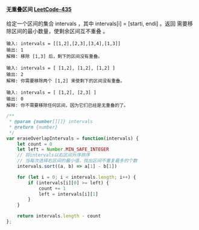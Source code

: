 #### 无重叠区间 [LeetCode-435](https://leetcode.cn/problems/non-overlapping-intervals/)

给定一个区间的集合 intervals ，其中 intervals[i] = [starti, endi] 。返回 需要移除区间的最小数量，使剩余区间互不重叠 。

```
输入: intervals = [[1,2],[2,3],[3,4],[1,3]]
输出: 1
解释: 移除 [1,3] 后，剩下的区间没有重叠。
```

```
输入: intervals = [ [1,2], [1,2], [1,2] ]
输出: 2
解释: 你需要移除两个 [1,2] 来使剩下的区间没有重叠。
```

```
输入: intervals = [ [1,2], [2,3] ]
输出: 0
解释: 你不需要移除任何区间，因为它们已经是无重叠的了。
```

```js
/**
 * @param {number[][]} intervals
 * @return {number}
 */
var eraseOverlapIntervals = function(intervals) {
    let count = 0
    let left = Number.MIN_SAFE_INTEGER
    // 将intervals以右区间升序排序
    // 当每次选择右区间的最小值，找出区间不重复最多的个数
    intervals.sort((a, b) => a[1] - b[1])

    for (let i = 0; i < intervals.length; i++) {
        if (intervals[i][0] >= left) {
            count += 1
            left = intervals[i][1]
        }
    }

    return intervals.length - count
};

```